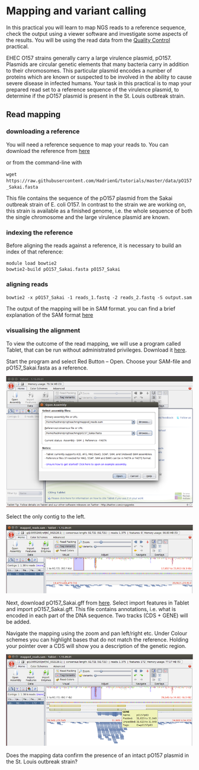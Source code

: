 # Mapping and variant calling

In this practical you will learn to map NGS reads to a reference sequence, check the output using a viewer software and investigate some aspects of the results. You will be using the read data from the [Quality Control](qc.md) practical.

EHEC O157 strains generally carry a large virulence plasmid, pO157. Plasmids are circular genetic elements that many bacteria carry in addition to their chromosomes. This particular plasmid encodes a number of proteins which are known or suspected to be involved in the ability to cause severe disease in infected humans. Your task in this practical is to map your prepared read set to a reference sequence of the virulence plasmid, to determine if the pO157 plasmid is present in the St. Louis outbreak strain.

## Read mapping

### downloading a reference

You will need a reference sequence to map your reads to. You can download the reference from [here](data/pO157_Sakai.fasta)

or from the command-line with

`wget https://raw.githubusercontent.com/HadrienG/tutorials/master/data/pO157_Sakai.fasta`

This file contains the sequence of the pO157 plasmid from the Sakai outbreak strain of E. coli O157. In contrast to the strain we are working on, this strain is available as a finished genome, i.e. the whole sequence of both the single chromosome and the large virulence plasmid are known.

### indexing the reference

Before aligning the reads against a reference, it is necessary to build an index of that reference:

```
module load bowtie2
bowtie2-build pO157_Sakai.fasta pO157_Sakai
```

### aligning reads

`bowtie2 -x pO157_Sakai -1 reads_1.fastq -2 reads_2.fastq -S output.sam`

The output of the mapping will be in SAM format. you can find a brief explanation of the SAM format [here](files_formats.md)

### visualising the alignment

To view the outcome of the read mapping, we will use a program called Tablet, that can be run without administrated privileges. Download it [here](https://ics.hutton.ac.uk/tablet/).

Start the program and select Red Button – Open. Choose your SAM-file and pO157_Sakai.fasta as a reference.

![tablet1](images/tablet1.png)

Select the only contig to the left.

![tablet2](images/tablet2.png)

Next, download pO157_Sakai.gff from [here](data/pO157_Sakai.gff). Select import features in Tablet and import pO157_Sakai.gff. This file contains annotations, i.e. what is encoded in each part of the DNA sequence. Two tracks (CDS + GENE) will be added.

Navigate the mapping using the zoom and pan left/right etc. Under Colour schemes you can highlight bases that do not match the reference. Holding your pointer over a CDS will show you a description of the genetic region.

![tablet3](images/tablet3.png)

Does the mapping data confirm the presence of an intact pO157 plasmid in the St. Louis outbreak strain?
